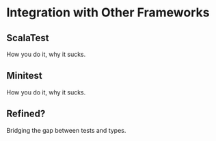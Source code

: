 # Integration with Other Frameworks

## ScalaTest

How you do it, why it sucks.


## Minitest
How you do it, why it sucks.


## Refined?

Bridging the gap between tests and types.
